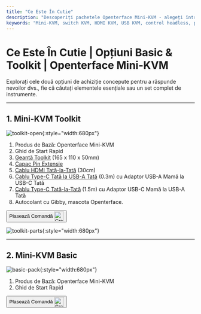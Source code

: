 ```yaml
---
title: "Ce Este În Cutie"
description: "Descoperiți pachetele Openterface Mini-KVM - alegeți între opțiunile Basic și Toolkit. Soluție KVM completă cu conectivitate HDMI, USB-C și accesorii pentru gestionarea perfectă a dispozitivelor."
keywords: "Mini-KVM, switch KVM, HDMI KVM, USB KVM, control headless, periferice computer, toolkit KVM, accesorii KVM, configurare muncă la distanță, control multi-dispozitiv"
---
```


# **Ce Este În Cutie** | Opțiuni Basic & Toolkit | Openterface Mini-KVM

Explorați cele două opțiuni de achiziție concepute pentru a răspunde nevoilor dvs., fie că căutați elementele esențiale sau un set complet de instrumente.

---

## 1. Mini-KVM **Toolkit**

![toolkit-open](https://assets.openterface.com/images/product/toolkit-open.webp){:style="width:680px"}

1. Produs de Bază: Openterface Mini-KVM
2. Ghid de Start Rapid
3. [Geantă Toolkit](/product/accessories/#openterface-toolkit-bag) (165 x 110 x 50mm)
4. [Capac Pin Extensie](../extension-pins)
5. [Cablu HDMI Tată-la-Tată](/product/accessories/#hdmi-male-to-male-cable) (30cm)
6. [Cablu Type-C Tată la USB-A Tată](/product/accessories/#type-c-to-usb-a-cable-with-adapter) (0.3m) cu Adaptor USB-A Mamă la USB-C Tată
7. [Cablu Type-C Tată-la-Tată](/product/accessories/#upgraded-nylon-usb-c-cable-240w-fast-charging-10gbps-data-transfer) (1.5m) cu Adaptor USB-C Mamă la USB-A Tată
8. Autocolant cu Gibby, mascota Openterface.

<button class="md-button" onclick="window.location.href='https://www.crowdsupply.com/techxartisan/openterface-mini-kvm#products'"> Plasează Comandă <img src="https://assets.openterface.com/images/trademark/crowd-supply.svg" alt="Crowd Supply" style="vertical-align: middle; height: 26px;"></button>

![toolkit-parts](https://assets.openterface.com/images/product/toolkit-parts.webp){:style="width:680px"}

---

## 2. Mini-KVM **Basic**

![basic-pack](https://assets.openterface.com/images/product/basic-with-maunal.webp){:style="width:680px"}

1. Produs de Bază: Openterface Mini-KVM
2. Ghid de Start Rapid

<button class="md-button" onclick="window.location.href='https://www.crowdsupply.com/techxartisan/openterface-mini-kvm#products'"> Plasează Comandă <img src="https://assets.openterface.com/images/trademark/crowd-supply.svg" alt="Crowd Supply" style="vertical-align: middle; height: 26px;"></button>
